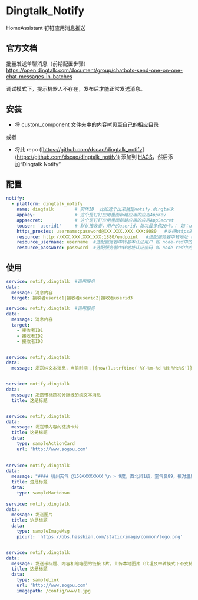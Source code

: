 # Dingtalk_Notify
HomeAssistant 钉钉应用消息推送

## 官方文档

批量发送单聊消息（前期配置步骤） \
https://open.dingtalk.com/document/group/chatbots-send-one-on-one-chat-messages-in-batches


调试模式下，提示机器人不存在，发布后才能正常发送消息。


## 安装

* 将 custom_component 文件夹中的内容拷贝至自己的相应目录

或者
* 将此 repo ([https://github.com/dscao/dingtalk_notify](https://github.com/dscao/dingtalk_notify)) 添加到 [HACS](https://hacs.xyz/)，然后添加“Dingtalk Notify”

## 配置
```yaml
notify:
  - platform: dingtalk_notify
    name: dingtalk        # 实体ID  比如这个出来就是notify.dingtalk
    appkey:               # 这个是钉钉应用里面新建应用的应用AppKey
    appsecret:            # 这个是钉钉应用里面新建应用的应用AppSecret
    touser: 'userid1'     # 默认接收者，用户的userid，每次最多传20个。： 如：userid1|userid2|userid3，在钉钉管理后台——内部通讯录管理——成员详情的最上显示“员工UserID”。
    https_proxies: username:password@XXX.XXX.XXX.XXX:8080   #支持https的代理服务器地址（可选项）初步测试公共代理可以使用
    resource: http://XXX.XXX.XXX.XXX:1880/endpoint   #选配服务器中转地址（可选项），默认为： https://api.dingtalk.com ,可设置为 http:xxx.xxx.com:1880/endpoint 或 http:xxx.xxx.com:1880（具体根据node-red的设置）
    resource_username: username  #选配服务器中转基本认证用户 如 node-red中的http_node username （可选项）
    resource_password: password  #选配服务器中转地址认证密码 如 node-red中的http_node password （可选项）
```

## 使用
```yaml
service: notify.dingtalk  #调用服务
data:
  message: 消息内容
  target: 接收者userid1|接收者userid2|接收者userid3

service: notify.dingtalk  #调用服务
data:
  message: 消息内容
  target:
    - 接收者ID1
    - 接收者ID2
    - 接收者ID3


service: notify.dingtalk
data:
  message: 发送纯文本消息，当前时间：{{now().strftime('%Y-%m-%d %H:%M:%S')}}


service: notify.dingtalk
data:
  message: 发送带标题和分隔线的纯文本消息
  title: 这是标题


service: notify.dingtalk
data:
  message: 发送带内容的链接卡片
  title: 这是标题
  data:
    type: sampleActionCard
    url: 'http://www.sogou.com'
   
   
service: notify.dingtalk
data:
  message: "#### 杭州天气 @150XXXXXXXX \n > 9度，西北风1级，空气良89，相对温度73%\n > ![screenshot](https://img.alicdn.com/tfs/TB1NwmBEL9TBuNjy1zbXXXpepXa-2400-1218.png)\n > ###### 10点20分发布 [天气](https://www.dingtalk.com) \n"
  title: 这是标题
  data:
    type: sampleMarkdown   
   
service: notify.dingtalk
data:
  message: 发送图片
  title: 这是标题
  data:
    type: sampleImageMsg
    picurl: 'https://bbs.hassbian.com/static/image/common/logo.png'


service: notify.dingtalk
data:
  message: 发送带标题、内容和缩略图的链接卡片，上传本地图片（代理及中转模式下不支持）。
  title: 这是标题
  data:
    type: sampleLink
    url: 'http://www.sogou.com'
    imagepath: /config/www/1.jpg

```
